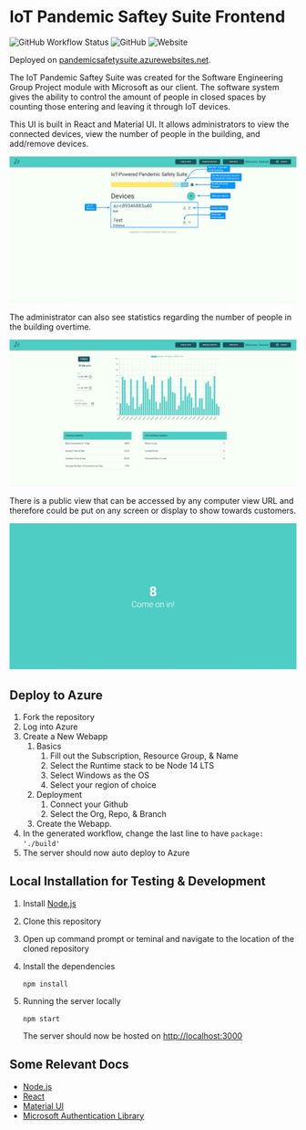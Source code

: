 # IoT Pandemic Saftey Suite Frontend

![GitHub Workflow Status](https://img.shields.io/github/workflow/status/SWENG-Group-9/Frontend/deploy-to-azure) ![GitHub](https://img.shields.io/github/license/SWENG-Group-9/Frontend) ![Website](https://img.shields.io/website?down_color=lightgrey&down_message=offiline&label=deployment&up_color=blue&up_message=online&url=https%3A%2F%2Fpandemicsafetysuite.azurewebsites.net%2F)

Deployed on [pandemicsafetysuite.azurewebsites.net](https://pandemicsafetysuite.azurewebsites.net).

The IoT Pandemic Saftey Suite was created for the Software Engineering Group Project module with Microsoft as our client. The software system gives the ability to control the amount of people in closed spaces by counting those entering and leaving it through IoT devices.

This UI is built in React and Material UI. It allows administrators to view the connected devices, view the number of people in the building, and add/remove devices.

![Manage Devices Annotated](docs/images/ManageDevices.png)

The administrator can also see statistics regarding the number of people in the building overtime.

![Statistics](docs/images/Stats.png)

There is a public view that can be accessed by any computer view URL and therefore could be put on any screen or display to show towards customers.

![Public View](docs/images/PublicView.png)

## Deploy to Azure

1. Fork the repository
2. Log into Azure
3. Create a New Webapp
   1. Basics
      1. Fill out the Subscription, Resource Group, & Name
      2. Select the Runtime stack to be Node 14 LTS
      3. Select Windows as the OS
      4. Select your region of choice
   2. Deployment
      1. Connect your Github
      2. Select the Org, Repo, & Branch
   3. Create the Webapp.
4. In the generated workflow, change the last line to have `package: './build'`
5. The server should now auto deploy to Azure

## Local Installation for Testing & Development

1. Install [Node.js](https://nodejs.org)
2. Clone this repository
3. Open up command prompt or teminal and navigate to the location of the cloned repository
4. Install the dependencies

   ```Shell Session
   npm install
   ```

5. Running the server locally

   ```Shell Session
   npm start
   ```

   The server should now be hosted on [http://localhost:3000](http://localhost:3000)

## Some Relevant Docs

- [Node.js](https://nodejs.org/en/docs/)
- [React](https://reactjs.org/docs/getting-started.html)
- [Material UI](https://material-ui.com/)
- [Microsoft Authentication Library](https://github.com/AzureAD/microsoft-authentication-library-for-js)
